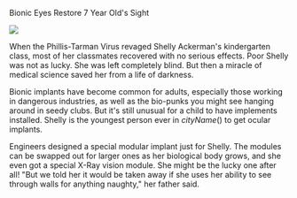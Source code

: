 Bionic Eyes Restore 7 Year Old's Sight

![](newspaper/images/bionic-eye.png)

When the Phillis-Tarman Virus revaged Shelly Ackerman's kindergarten class, most of her classmates recovered with no serious effects. Poor Shelly was not as lucky. She was left completely blind. But then a miracle of medical science saved her from a life of darkness.

Bionic implants have become common for adults, especially those working in dangerous industries, as well as the bio-punks you might see hanging around in seedy clubs. But it's still unusual for a child to have implements installed. Shelly is the youngest person ever in $cityName()$ to get ocular implants.

Engineers designed a special modular implant just for Shelly. The modules can be swapped out for larger ones as her biological body grows, and she even got a special X-Ray vision module. She might be the lucky one after all! "But we told her it would be taken away if she uses her ability to see through walls for anything naughty," her father said.

